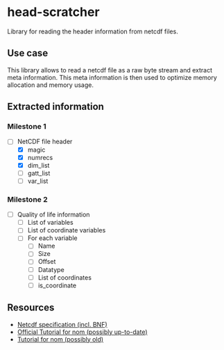 # head-scratcher
Library for reading the header information from netcdf files.

## Use case
This library allows to read a netcdf file as a raw byte stream and extract meta information.
This meta information is then used to optimize memory allocation and memory usage.

## Extracted information

### Milestone 1
- [ ] NetCDF file header
  - [x] magic
  - [x] numrecs
  - [x] dim_list
  - [ ] gatt_list
  - [ ] var_list

### Milestone 2
- [ ] Quality of life information
  - [ ] List of variables
  - [ ] List of coordinate variables
  - [ ] For each variable
    - [ ] Name
    - [ ] Size
    - [ ] Offset
    - [ ] Datatype
    - [ ] List of coordinates
    - [ ] is_coordinate

## Resources
- [Netcdf specification (incl. BNF)](https://cluster.earlham.edu/bccd-ng/testing/mobeen/GALAXSEEHPC/netcdf-4.1.3/man4/netcdf.html#File-Format)
- [Official Tutorial for nom (possibly up-to-date)](https://github.com/Geal/nom/tree/master/doc)
- [Tutorial for nom (possibly old)](https://blog.logrocket.com/parsing-in-rust-with-nom/)
